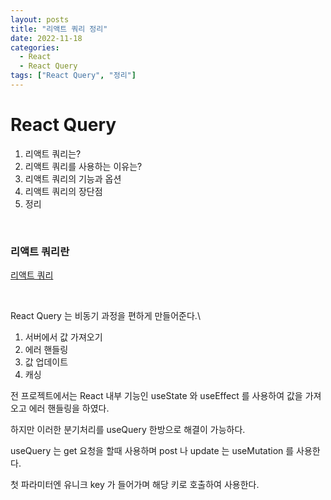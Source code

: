 ```yaml
---
layout: posts
title: "리액트 쿼리 정리"
date: 2022-11-18
categories:
  - React
  - React Query
tags: ["React Query", "정리"]
---
```


# React Query

1. 리액트 쿼리는?
2. 리액트 쿼리를 사용하는 이유는?
3. 리액트 쿼리의 기능과 옵션
4. 리액트 쿼리의 장단점
5. 정리

<br>

### 리액트 쿼리란

[리액트 쿼리](https://tanstack.com/query/v4/docs/overview "리액트 쿼리 공식문서 사이트")

<br>

React Query 는 비동기 과정을 편하게 만들어준다.\

1. 서버에서 값 가져오기
2. 에러 핸들링
3. 값 업데이트
4. 캐싱

전 프로젝트에서는 React 내부 기능인 useState 와 useEffect 를 사용하여 값을 가져오고 에러 핸들링을 하였다.

하지만 이러한 분기처리를 useQuery 한방으로 해결이 가능하다.

useQuery 는 get 요청을 할때 사용하며 post 나 update 는 useMutation 를 사용한다.

첫 파라미터엔 유니크 key 가 들어가며 해당 키로 호출하여 사용한다.
